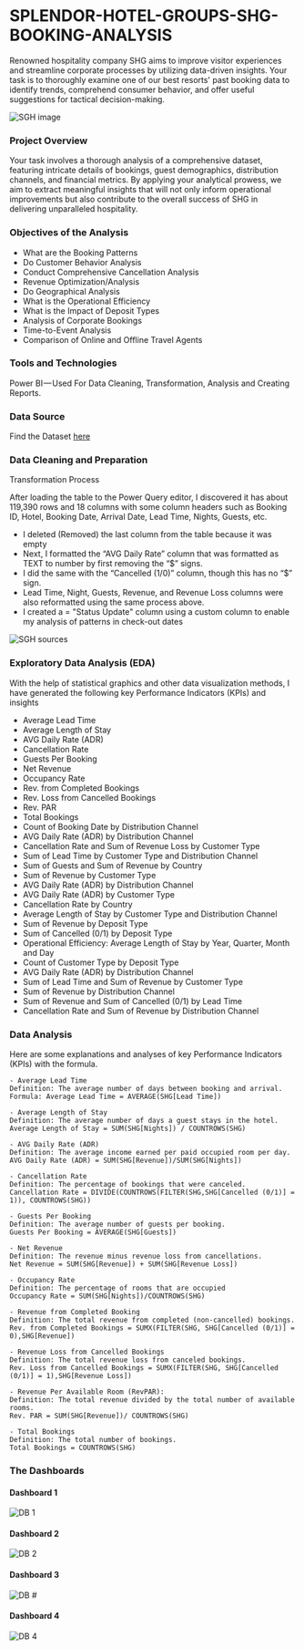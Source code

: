 # SPLENDOR-HOTEL-GROUPS-SHG-BOOKING-ANALYSIS

Renowned hospitality company SHG aims to improve visitor experiences and streamline corporate processes by utilizing data-driven insights. Your task is to thoroughly examine one of our best resorts' past booking data to identify trends, comprehend consumer behavior, and offer useful suggestions for tactical decision-making.

![SGH image](https://github.com/Solution92/SPLENDOR-HOTEL-GROUPS-SHG-BOOKING-ANALYSIS/assets/144762124/e58641f8-462a-4a78-a982-b66703ae5156)


### Project Overview

Your task involves a thorough analysis of a comprehensive dataset, featuring intricate details of bookings, guest demographics, distribution channels, and financial metrics. By applying your analytical prowess, we aim to extract meaningful insights that will not only inform operational improvements but also contribute to the overall success of SHG in delivering unparalleled hospitality.

### Objectives of the Analysis

- What are the Booking Patterns
- Do Customer Behavior Analysis
- Conduct Comprehensive Cancellation Analysis
- Revenue Optimization/Analysis
- Do Geographical Analysis
- What is the Operational Efficiency
- What is the Impact of Deposit Types
- Analysis of Corporate Bookings
- Time-to-Event Analysis
- Comparison of Online and Offline Travel Agents

### Tools and Technologies

Power BI — Used For Data Cleaning, Transformation, Analysis and Creating Reports.

### Data Source

Find the Dataset [here](https://docs.google.com/spreadsheets/d/1gG5k2a7by4yDz4byNOkR4-xIPhdaYgF7/edit?usp=drive_link&ouid=115729712207610806012&rtpof=true&sd=true)

### Data Cleaning and Preparation

Transformation Process

After loading the table to the Power Query editor, I discovered it has about 119,390 rows and 18 columns with some column headers such as Booking ID, Hotel, Booking Date, Arrival Date, Lead Time, Nights, Guests, etc. 
- I deleted (Removed) the last column from the table because it was empty
- Next, I formatted the “AVG Daily Rate” column that was formatted as TEXT to number by first removing the “$” signs. 
- I did the same with the “Cancelled (1/0)” column, though this has no “$” sign. 
- Lead Time, Night, Guests, Revenue, and Revenue Loss columns were also reformatted using the same process above.
- I created a = "Status Update" column using a custom column to enable my analysis of patterns in check-out dates


![SGH sources](https://github.com/Solution92/SPLENDOR-HOTEL-GROUPS-SHG-BOOKING-ANALYSIS/assets/144762124/b556393e-4096-493c-90fb-386760f452e5)


### Exploratory Data Analysis (EDA)

With the help of statistical graphics and other data visualization methods, I have generated the following key Performance Indicators (KPIs) and insights

- Average Lead Time
- Average Length of Stay
- AVG Daily Rate (ADR)
- Cancellation Rate
- Guests Per Booking
- Net Revenue
- Occupancy Rate
- Rev. from Completed Bookings
- Rev. Loss from Cancelled Bookings
- Rev. PAR
- Total Bookings
- Count of Booking Date by Distribution Channel
- AVG Daily Rate (ADR) by Distribution Channel
- Cancellation Rate and Sum of Revenue Loss by Customer Type
- Sum of Lead Time by Customer Type and Distribution Channel
- Sum of Guests and Sum of Revenue by Country
- Sum of Revenue by Customer Type
- AVG Daily Rate (ADR) by Distribution Channel
- AVG Daily Rate (ADR) by Customer Type
- Cancellation Rate by Country
- Average Length of Stay by Customer Type and Distribution Channel
- Sum of Revenue by Deposit Type
- Sum of Cancelled (0/1) by Deposit Type
- Operational Efficiency: Average Length of Stay by Year, Quarter, Month and Day
- Count of Customer Type by Deposit Type
- AVG Daily Rate (ADR) by Distribution Channel
- Sum of Lead Time and Sum of Revenue by Customer Type
- Sum of Revenue by Distribution Channel
- Sum of Revenue and Sum of Cancelled (0/1) by Lead Time
- Cancellation Rate and Sum of Revenue by Distribution Channel


### Data Analysis

Here are some explanations and analyses of key Performance Indicators (KPIs) with the formula.
~~~
- Average Lead Time
Definition: The average number of days between booking and arrival.
Formula: Average Lead Time = AVERAGE(SHG[Lead Time])

- Average Length of Stay
Definition: The average number of days a guest stays in the hotel.
Average Length of Stay = SUM(SHG[Nights]) / COUNTROWS(SHG)

- AVG Daily Rate (ADR)
Definition: The average income earned per paid occupied room per day.
AVG Daily Rate (ADR) = SUM(SHG[Revenue])/SUM(SHG[Nights])

- Cancellation Rate
Definition: The percentage of bookings that were canceled.
Cancellation Rate = DIVIDE(COUNTROWS(FILTER(SHG,SHG[Cancelled (0/1)] = 1)), COUNTROWS(SHG))

- Guests Per Booking
Definition: The average number of guests per booking.
Guests Per Booking = AVERAGE(SHG[Guests])

- Net Revenue
Definition: The revenue minus revenue loss from cancellations.
Net Revenue = SUM(SHG[Revenue]) + SUM(SHG[Revenue Loss])

- Occupancy Rate
Definition: The percentage of rooms that are occupied
Occupancy Rate = SUM(SHG[Nights])/COUNTROWS(SHG)

- Revenue from Completed Booking
Definition: The total revenue from completed (non-cancelled) bookings.
Rev. from Completed Bookings = SUMX(FILTER(SHG, SHG[Cancelled (0/1)] = 0),SHG[Revenue])

- Revenue Loss from Cancelled Bookings
Definition: The total revenue loss from canceled bookings.
Rev. Loss from Cancelled Bookings = SUMX(FILTER(SHG, SHG[Cancelled (0/1)] = 1),SHG[Revenue Loss])

- Revenue Per Available Room (RevPAR):
Definition: The total revenue divided by the total number of available rooms.
Rev. PAR = SUM(SHG[Revenue])/ COUNTROWS(SHG)

- Total Bookings
Definition: The total number of bookings.
Total Bookings = COUNTROWS(SHG)
~~~


### The Dashboards

#### Dashboard 1

![DB 1](https://github.com/Solution92/SPLENDOR-HOTEL-GROUPS-SHG-BOOKING-ANALYSIS/assets/144762124/8cc970b7-1081-4bb2-b7a6-df22fb69b248)


#### Dashboard 2

![DB 2](https://github.com/Solution92/SPLENDOR-HOTEL-GROUPS-SHG-BOOKING-ANALYSIS/assets/144762124/cb789ddd-2253-4223-bdef-5c89222ef4e4)


#### Dashboard 3

![DB #](https://github.com/Solution92/SPLENDOR-HOTEL-GROUPS-SHG-BOOKING-ANALYSIS/assets/144762124/717836cf-ecec-4e01-9181-dd47d680dae1)


#### Dashboard 4

![DB 4](https://github.com/Solution92/SPLENDOR-HOTEL-GROUPS-SHG-BOOKING-ANALYSIS/assets/144762124/ca4cb567-dbaa-4bfb-bf43-38c0d740e6c5)
